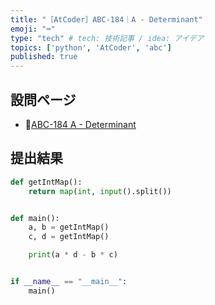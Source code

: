 ```yaml
---
title: "［AtCoder］ABC-184｜A - Determinant"
emoji: "⌨️"
type: "tech" # tech: 技術記事 / idea: アイデア
topics: ['python', 'AtCoder', 'abc']
published: true
---
```


## 設問ページ

- 🔗[ABC-184 A - Determinant](https://atcoder.jp/contests/abc184/tasks/abc184_a)

## 提出結果

```python
def getIntMap():
    return map(int, input().split())


def main():
    a, b = getIntMap()
    c, d = getIntMap()

    print(a * d - b * c)


if __name__ == "__main__":
    main()
```
